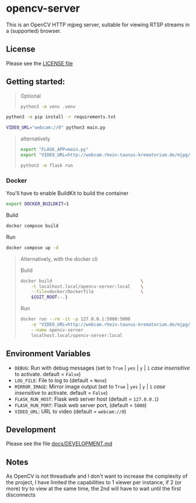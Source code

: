 # opencv-server

This is an OpenCV HTTP mjpeg server, suitable for viewing RTSP streams in a (supported) browser.

## License

Please see the [LICENSE file](./LICENSE)

## Getting started:

> Optional
>
> ```sh
> python3 -m venv .venv
> ```

```sh
python3 -m pip install -r requirements.txt
```

```sh
VIDEO_URL="webcam://0" python3 main.py
```

> alternatively
>
> ```sh
> export "FLASK_APP=main.py"
> export "VIDEO_URL=http://webcam.rhein-taunus-krematorium.de/mjpg/video.mjpg"
>
> python3 -m flask run
> ```

### Docker

You'll have to enable BuildKit to build the container

```sh
export DOCKER_BUILDKIT=1
```

Build

```sh
docker compose build
```

Run

```sh
docker compose up -d
```

> Alternatively, with the docker cli
>
> Build
>
> ```sh
> docker build                                  \
>     -t localhost.local/opencv-server:local    \
>     --file=docker/Dockerfile                  \
>     ${GIT_ROOT:-.}
> ```
>
> Run
>
> ```sh
> docker run --rm -it -p 127.0.0.1:5000:5000                                    \
>     -e "VIDEO_URL=http://webcam.rhein-taunus-krematorium.de/mjpg/video.mjpg"  \
>     --name opencv-server                                                      \
>     localhost.local/opencv-server:local                                    
> ```

## Environment Variables

- `DEBUG`: Run with debug messages (set to `True` | `yes` | `y` | `1` *case insensitive* to activate. default = `False`)
- `LOG_FILE`: File to log to (default = `None`)
- `MIRROR_IMAGE`: Mirror image output (set to `True` | `yes` | `y` | `1` *case insensitive* to activate. default = `False`)
- `FLASK_RUN_HOST`: Flask web server host (default = `127.0.0.1`)
- `FLASK_RUN_PORT`: Flask web server port, (default = `5000`)
- `VIDEO_URL`: URL to video (default = `webcam://0`)

## Development

Please see the file [docs/DEVELOPMENT.md](docs/DEVELOPMENT.md)

## Notes

As OpenCV is not threadsafe and I don't want to increase the complexity of the project, I have limited the capabilities to 1 viewer per instance, if 2 (or more) try to view at the same time, the 2nd will have to wait until the first disconnects
